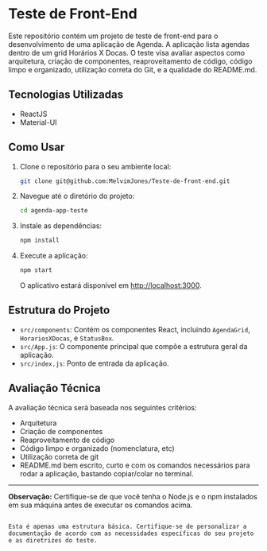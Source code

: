 
# Teste de Front-End 

Este repositório contém um projeto de teste de front-end para o desenvolvimento de uma aplicação de Agenda. A aplicação lista agendas dentro de um grid Horários X Docas. O teste visa avaliar aspectos como arquitetura, criação de componentes, reaproveitamento de código, código limpo e organizado, utilização correta do Git, e a qualidade do README.md.

## Tecnologias Utilizadas

- ReactJS
- Material-UI

## Como Usar

1. Clone o repositório para o seu ambiente local:

   ```bash
   git clone git@github.com:MelvimJones/Teste-de-front-end.git
   ```

2. Navegue até o diretório do projeto:

   ```bash
   cd agenda-app-teste
   ```

3. Instale as dependências:

   ```bash
   npm install
   ```

4. Execute a aplicação:

   ```bash
   npm start
   ```

   O aplicativo estará disponível em [http://localhost:3000](http://localhost:3000).

## Estrutura do Projeto

- `src/components`: Contém os componentes React, incluindo `AgendaGrid`, `HorariosXDocas`, e `StatusBox`.
- `src/App.js`: O componente principal que compõe a estrutura geral da aplicação.
- `src/index.js`: Ponto de entrada da aplicação.

## Avaliação Técnica

A avaliação técnica será baseada nos seguintes critérios:

- Arquitetura
- Criação de componentes
- Reaproveitamento de código
- Código limpo e organizado (nomenclatura, etc)
- Utilização correta de git
- README.md bem escrito, curto e com os comandos necessários para rodar a aplicação, bastando copiar/colar no terminal.

---

**Observação:** Certifique-se de que você tenha o Node.js e o npm instalados em sua máquina antes de executar os comandos acima.

```

Esta é apenas uma estrutura básica. Certifique-se de personalizar a documentação de acordo com as necessidades específicas do seu projeto e as diretrizes do teste.
